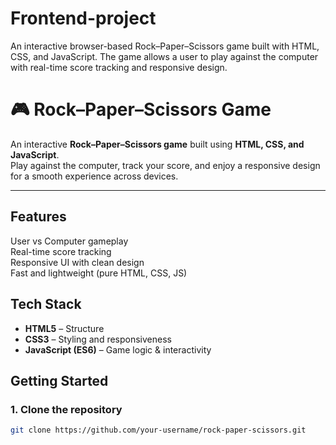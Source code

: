 # Frontend-project
An interactive browser-based Rock–Paper–Scissors game built with HTML, CSS, and JavaScript. The game allows a user to play against the computer with real-time score tracking and responsive design.
# 🎮 Rock–Paper–Scissors Game  

An interactive **Rock–Paper–Scissors game** built using **HTML, CSS, and JavaScript**.  
Play against the computer, track your score, and enjoy a responsive design for a smooth experience across devices.  

---

##  Features  
 User vs Computer gameplay  
 Real-time score tracking  
  Responsive UI with clean design  
 Fast and lightweight (pure HTML, CSS, JS)  



##  Tech Stack  
- **HTML5** – Structure  
- **CSS3** – Styling and responsiveness  
- **JavaScript (ES6)** – Game logic & interactivity  



##  Getting Started  

### 1. Clone the repository  
```bash
git clone https://github.com/your-username/rock-paper-scissors.git

